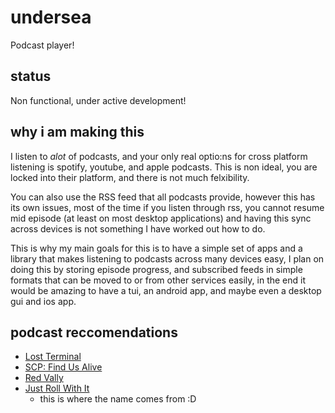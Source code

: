 # undersea
Podcast player!

## status
Non functional, under active development!

## why i am making this
I listen to *alot* of podcasts, and your only real optio:ns for cross platform listening is spotify, youtube, and apple podcasts. This is non ideal, you are locked into their platform, and there is not much felxibility.

You can also use the RSS feed that all podcasts provide, however this has its own issues, most of the time if you listen through rss, you cannot resume mid episode (at least on most desktop applications) and having this sync across devices is not something I have worked out how to do.

This is why my main goals for this is to have a simple set of apps and a library that makes listening to podcasts across many devices easy, I plan on doing this by storing episode progress, and subscribed feeds in simple formats that can be moved to or from other services easily, in the end it would be amazing to have a tui, an android app, and maybe even a desktop gui and ios app.

## podcast reccomendations
- [Lost Terminal](https://lostterminal.com/)
- [SCP: Find Us Alive](https://scp-wiki.wikidot.com/findusalivehub)
- [Red Vally](https://www.redvalleypod.com/)
- [Just Roll With It](https://jrwishow.com/en-aud/)
  - this is where the name comes from :D
